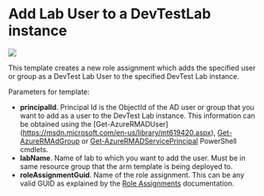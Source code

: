 # Add Lab User to a DevTestLab instance

<a href="https://portal.azure.com/#create/Microsoft.Template/uri/https%3A%2F%2Fraw.githubusercontent.com%2FAzure%2Fazure-devtestlab%2Fmaster%2Fsamples%2FDevTestLabs%2FQuickStartTemplates%2F301-dtl-add-lab-user%2Fazuredeploy.json" target="_blank">
    <img src="http://azuredeploy.net/deploybutton.png"/>
</a>

This template creates a new role assignment which adds the specified user or group as a DevTest Lab User to the specified DevTest Lab instance.

Parameters for template:

- **principalId**.   Principal Id is the ObjectId of the AD user or group that you want to add as a user to the DevTest Lab instance.  This information can be obtained using the [Get-AzureRMADUser] (https://msdn.microsoft.com/en-us/library/mt619420.aspx), [Get-AzureRMAdGroup](https://msdn.microsoft.com/en-us/library/mt603729.aspx) or [Get-AzureRMADServicePrincipal](https://msdn.microsoft.com/en-us/library/mt603710.aspx) PowerShell cmdlets.
- **labName**. Name of lab to which you want to add the user.  Must be in same resource group that the arm template is being deployed to.
- **roleAssignmentGuid**.  Name of the role assignment.  This can be any valid GUID as explained by the [Role Assignments](https://docs.microsoft.com/en-us/rest/api/authorization/roleassignments) documentation.

